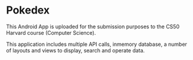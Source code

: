# Pokedex

This Android App is uploaded for the submission purposes to the CS50 Harvard course (Computer Science).

This application includes multiple API calls, inmemory database, a number of layouts and views to display, search and operate data.

